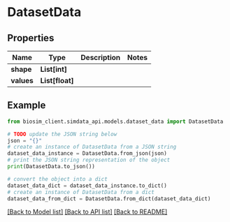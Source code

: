 # DatasetData

## Properties

| Name       | Type            | Description | Notes |
| ---------- | --------------- | ----------- | ----- |
| **shape**  | **List[int]**   |             |
| **values** | **List[float]** |             |

## Example

```python
from biosim_client.simdata_api.models.dataset_data import DatasetData

# TODO update the JSON string below
json = "{}"
# create an instance of DatasetData from a JSON string
dataset_data_instance = DatasetData.from_json(json)
# print the JSON string representation of the object
print(DatasetData.to_json())

# convert the object into a dict
dataset_data_dict = dataset_data_instance.to_dict()
# create an instance of DatasetData from a dict
dataset_data_from_dict = DatasetData.from_dict(dataset_data_dict)
```

[[Back to Model list]](../README.md#documentation-for-models) [[Back to API list]](../README.md#documentation-for-api-endpoints) [[Back to README]](../README.md)
